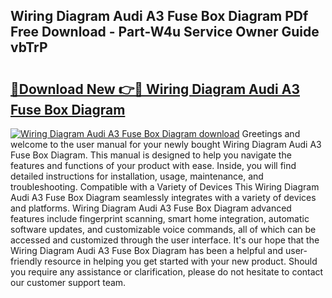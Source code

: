 ## Wiring Diagram Audi A3 Fuse Box Diagram PDf Free Download - Part-W4u Service Owner Guide vbTrP

# <h2><a href="http://dfi3t7m.blite.top/?on=Wiring+Diagram+Audi+A3+Fuse+Box+Diagram">🔗Download New 👉🔴 Wiring Diagram Audi A3 Fuse Box Diagram</a></h2>

[![Wiring Diagram Audi A3 Fuse Box Diagram download](https://i.imgur.com/lujVjoI.png)](http://dfi3t7m.blite.top/?on=Wiring+Diagram+Audi+A3+Fuse+Box+Diagram)
Greetings and welcome to the user manual for your newly bought Wiring Diagram Audi A3 Fuse Box Diagram. This manual is designed to help you navigate the features and functions of your product with ease. Inside, you will find detailed instructions for installation, usage, maintenance, and troubleshooting. Compatible with a Variety of Devices This Wiring Diagram Audi A3 Fuse Box Diagram seamlessly integrates with a variety of devices and platforms. Wiring Diagram Audi A3 Fuse Box Diagram advanced features include fingerprint scanning, smart home integration, automatic software updates, and customizable voice commands, all of which can be accessed and customized through the user interface. It's our hope that the Wiring Diagram Audi A3 Fuse Box Diagram has been a helpful and user-friendly resource in helping you get started with your new product. Should you require any assistance or clarification, please do not hesitate to contact our customer support team.
